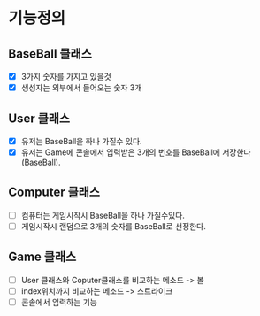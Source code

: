 # 기능정의
## BaseBall 클래스
- [x] 3가지 숫자를 가지고 있을것
- [x] 생성자는 외부에서 들어오는 숫자 3개
## User 클래스
- [x] 유저는 BaseBall을 하나 가질수 있다.
- [x] 유저는 Game에 콘솔에서 입력받은 3개의 번호를 BaseBall에 저장한다(BaseBall).
## Computer 클래스
- [ ] 컴퓨터는 게임시작시 BaseBall을 하나 가질수있다.
- [ ] 게임시작시 랜덤으로 3개의 숫자를 BaseBall로 선정한다.
## Game 클래스
- [ ] User 클래스와 Coputer클래스를 비교하는 메소드 -> 볼
- [ ] index위치까지 비교하는 메소드 -> 스트라이크
- [ ] 콘솔에서 입력하는 기능
